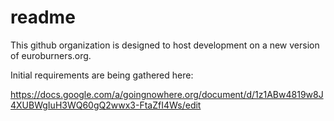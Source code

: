 readme
======

This github organization is designed to host development on a new version of euroburners.org. 

Initial requirements are being gathered here: 

https://docs.google.com/a/goingnowhere.org/document/d/1z1ABw4819w8J4XUBWgIuH3WQ60gQ2wwx3-FtaZfI4Ws/edit
